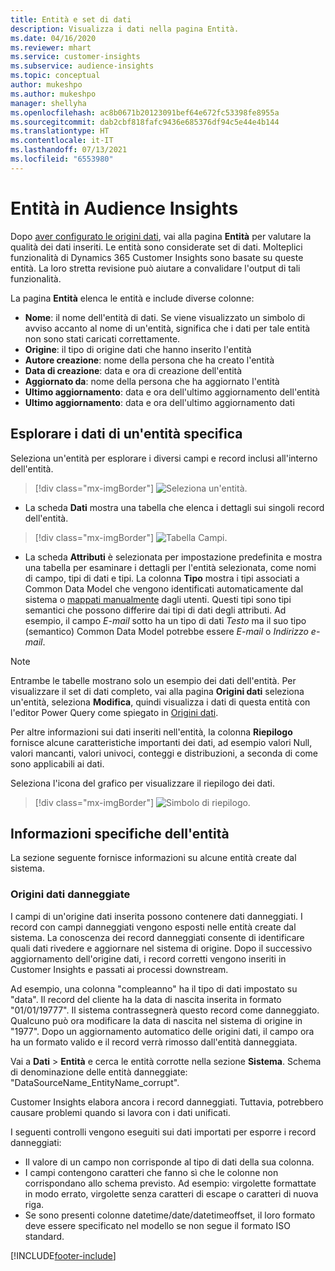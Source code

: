 ```yaml
---
title: Entità e set di dati
description: Visualizza i dati nella pagina Entità.
ms.date: 04/16/2020
ms.reviewer: mhart
ms.service: customer-insights
ms.subservice: audience-insights
ms.topic: conceptual
author: mukeshpo
ms.author: mukeshpo
manager: shellyha
ms.openlocfilehash: ac8b0671b20123091bef64e672fc53398fe8955a
ms.sourcegitcommit: dab2cbf818fafc9436e685376df94c5e44e4b144
ms.translationtype: HT
ms.contentlocale: it-IT
ms.lasthandoff: 07/13/2021
ms.locfileid: "6553980"
---
```

# <a name="entities-in-audience-insights"></a>Entità in Audience Insights

Dopo [aver configurato le origini dati](data-sources.md), vai alla pagina **Entità** per valutare la qualità dei dati inseriti. Le entità sono considerate set di dati. Molteplici funzionalità di Dynamics 365 Customer Insights sono basate su queste entità. La loro stretta revisione può aiutare a convalidare l'output di tali funzionalità.

La pagina **Entità** elenca le entità e include diverse colonne:

- **Nome**: il nome dell'entità di dati. Se viene visualizzato un simbolo di avviso accanto al nome di un'entità, significa che i dati per tale entità non sono stati caricati correttamente.
- **Origine**: il tipo di origine dati che hanno inserito l'entità
- **Autore creazione**: nome della persona che ha creato l'entità
- **Data di creazione**: data e ora di creazione dell'entità
- **Aggiornato da**: nome della persona che ha aggiornato l'entità
- **Ultimo aggiornamento**: data e ora dell'ultimo aggiornamento dell'entità
- **Ultimo aggiornamento**: data e ora dell'ultimo aggiornamento dati

## <a name="explore-a-specific-entitys-data"></a>Esplorare i dati di un'entità specifica

Seleziona un'entità per esplorare i diversi campi e record inclusi all'interno dell'entità.

> [!div class="mx-imgBorder"]
> ![Seleziona un'entità.](media/data-manager-entities-data.png "Seleziona un\'entità")

- La scheda **Dati** mostra una tabella che elenca i dettagli sui singoli record dell'entità.

> [!div class="mx-imgBorder"]
> ![Tabella Campi.](media/data-manager-entities-fields.PNG "Tabella Campi")

- La scheda **Attributi** è selezionata per impostazione predefinita e mostra una tabella per esaminare i dettagli per l'entità selezionata, come nomi di campo, tipi di dati e tipi. La colonna **Tipo** mostra i tipi associati a Common Data Model che vengono identificati automaticamente dal sistema o [mappati manualmente](map-entities.md) dagli utenti. Questi tipi sono tipi semantici che possono differire dai tipi di dati degli attributi. Ad esempio, il campo *E-mail* sotto ha un tipo di dati *Testo* ma il suo tipo (semantico) Common Data Model potrebbe essere *E-mail* o *Indirizzo e-mail*.

> [!NOTE]
> Entrambe le tabelle mostrano solo un esempio dei dati dell'entità. Per visualizzare il set di dati completo, vai alla pagina **Origini dati** seleziona un'entità, seleziona **Modifica**, quindi visualizza i dati di questa entità con l'editor Power Query come spiegato in [Origini dati](data-sources.md).

Per altre informazioni sui dati inseriti nell'entità, la colonna **Riepilogo** fornisce alcune caratteristiche importanti dei dati, ad esempio valori Null, valori mancanti, valori univoci, conteggi e distribuzioni, a seconda di come sono applicabili ai dati.

Seleziona l'icona del grafico per visualizzare il riepilogo dei dati.

> [!div class="mx-imgBorder"]
> ![Simbolo di riepilogo.](media/data-manager-entities-summary.png "Tabella riepilogo dati")

## <a name="entity-specific-information"></a>Informazioni specifiche dell'entità

La sezione seguente fornisce informazioni su alcune entità create dal sistema.

### <a name="corrupted-data-sources"></a>Origini dati danneggiate

I campi di un'origine dati inserita possono contenere dati danneggiati. I record con campi danneggiati vengono esposti nelle entità create dal sistema. La conoscenza dei record danneggiati consente di identificare quali dati rivedere e aggiornare nel sistema di origine. Dopo il successivo aggiornamento dell'origine dati, i record corretti vengono inseriti in Customer Insights e passati ai processi downstream. 

Ad esempio, una colonna "compleanno" ha il tipo di dati impostato su "data". Il record del cliente ha la data di nascita inserita in formato "01/01/19777". Il sistema contrassegnerà questo record come danneggiato. Qualcuno può ora modificare la data di nascita nel sistema di origine in "1977". Dopo un aggiornamento automatico delle origini dati, il campo ora ha un formato valido e il record verrà rimosso dall'entità danneggiata. 

Vai a **Dati** > **Entità** e cerca le entità corrotte nella sezione **Sistema**. Schema di denominazione delle entità danneggiate: "DataSourceName_EntityName_corrupt".

Customer Insights elabora ancora i record danneggiati. Tuttavia, potrebbero causare problemi quando si lavora con i dati unificati.

I seguenti controlli vengono eseguiti sui dati importati per esporre i record danneggiati: 

- Il valore di un campo non corrisponde al tipo di dati della sua colonna.
- I campi contengono caratteri che fanno sì che le colonne non corrispondano allo schema previsto. Ad esempio: virgolette formattate in modo errato, virgolette senza caratteri di escape o caratteri di nuova riga.
- Se sono presenti colonne datetime/date/datetimeoffset, il loro formato deve essere specificato nel modello se non segue il formato ISO standard.



[!INCLUDE[footer-include](../includes/footer-banner.md)]
